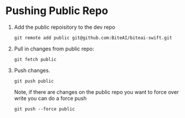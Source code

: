 # Pushing Public Repo
1. Add the public repoisitory to the dev repo
    ```
    git remote add public git@github.com:BiteAI/biteai-swift.git
    ```

1. Pull in changes from public repo:
    ```
    git fetch public
    ```
    
1. Push changes.
    ```
    git push public
    ```

    Note, if there are changes on the public repo you want to force over write you can do a force push
    ```
    git push --force public
    ```



